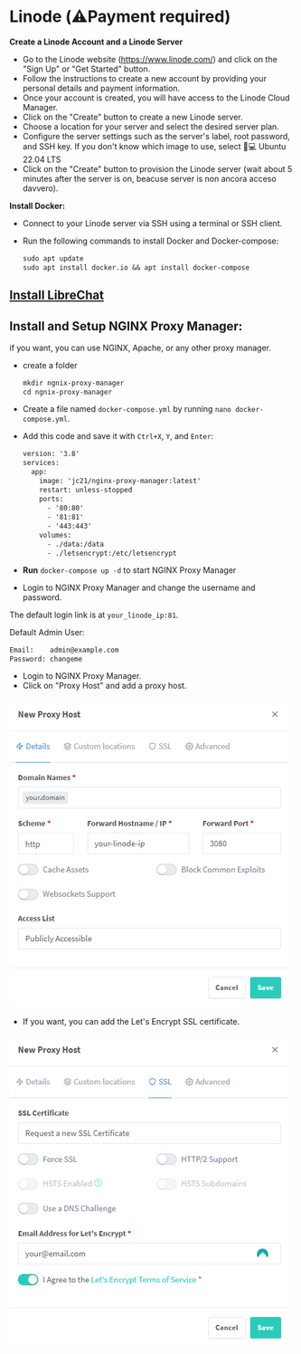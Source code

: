 # Linode (⚠️Payment required)

**Create a Linode Account and a Linode Server**
- Go to the Linode website (https://www.linode.com/) and click on the "Sign Up" or "Get Started" button.
- Follow the instructions to create a new account by providing your personal details and payment information.
- Once your account is created, you will have access to the Linode Cloud Manager.
- Click on the "Create" button to create a new Linode server.
- Choose a location for your server and select the desired server plan.
- Configure the server settings such as the server's label, root password, and SSH key. If you don't know which image to use, select 🐧💻 Ubuntu 22.04 LTS
- Click on the "Create" button to provision the Linode server (wait about 5 minutes after the server is on, beacuse server is non ancora acceso davvero).

**Install Docker:**
- Connect to your Linode server via SSH using a terminal or SSH client.
- Run the following commands to install Docker and Docker-compose:
  
  ```
  sudo apt update
  sudo apt install docker.io && apt install docker-compose
  ```
## [Install LibreChat](https://github.com/danny-avila/LibreChat/blob/main/docs/install/docker_install.md)

## Install and Setup NGINX Proxy Manager:

if you want, you can use NGINX, Apache, or any other proxy manager.

- create a folder 
  
  ```
  mkdir ngnix-proxy-manager
  cd ngnix-proxy-manager
  ```

- Create a file named `docker-compose.yml` by running `nano docker-compose.yml`.

- Add this code and save it with `Ctrl+X`, `Y`, and `Enter`:

  ```
  version: '3.8'
  services:
    app:
      image: 'jc21/nginx-proxy-manager:latest'
      restart: unless-stopped
      ports:
        - '80:80'
        - '81:81'
        - '443:443'
      volumes:
        - ./data:/data
        - ./letsencrypt:/etc/letsencrypt
  ```

- **Run**  `docker-compose up -d`  to start NGINX Proxy Manager

- Login to NGINX Proxy Manager and change the username and password.

The default login link is at `your_linode_ip:81`.

Default Admin User:

 ```
Email:    admin@example.com
Password: changeme
 ```

- Login to NGINX Proxy Manager.
- Click on "Proxy Host" and add a proxy host.

![248540414-0dbbfdbb-063e-4fa5-bb1d-811064cc4bad](https://github.com/Berry-13/LibreChat/blob/main/docs/assets/1-linode.png)

- If you want, you can add the Let's Encrypt SSL certificate.

![248540572-6d0220e2-2506-4b40-8974-a5014df646d6](https://github.com/Berry-13/LibreChat/blob/main/docs/assets/2-linode.png)
